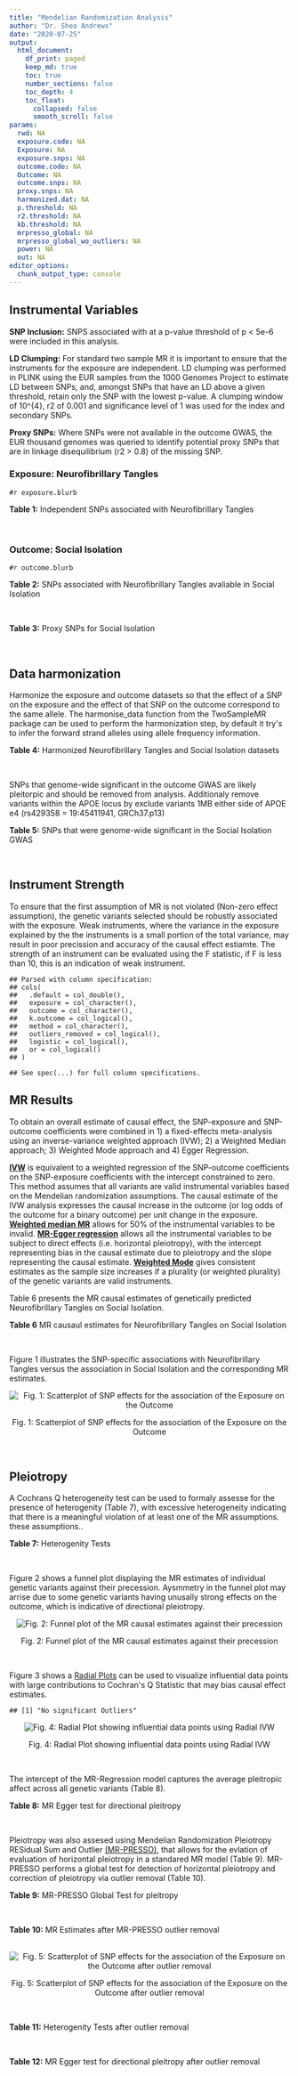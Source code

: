 ```yaml
---
title: "Mendelian Randomization Analysis"
author: "Dr. Shea Andrews"
date: "2020-07-25"
output:
  html_document:
    df_print: paged
    keep_md: true
    toc: true
    number_sections: false
    toc_depth: 4
    toc_float:
      collapsed: false
      smooth_scroll: false
params:
  rwd: NA
  exposure.code: NA
  Exposure: NA
  exposure.snps: NA
  outcome.code: NA
  Outcome: NA
  outcome.snps: NA
  proxy.snps: NA
  harmonized.dat: NA
  p.threshold: NA
  r2.threshold: NA
  kb.threshold: NA
  mrpresso_global: NA
  mrpresso_global_wo_outliers: NA
  power: NA
  out: NA
editor_options:
  chunk_output_type: console
---
```







## Instrumental Variables
**SNP Inclusion:** SNPS associated with at a p-value threshold of p < 5e-6 were included in this analysis.
<br>

**LD Clumping:** For standard two sample MR it is important to ensure that the instruments for the exposure are independent. LD clumping was performed in PLINK using the EUR samples from the 1000 Genomes Project to estimate LD between SNPs, and, amongst SNPs that have an LD above a given threshold, retain only the SNP with the lowest p-value. A clumping window of 10^{4}, r2 of 0.001 and significance level of 1 was used for the index and secondary SNPs.
<br>

**Proxy SNPs:** Where SNPs were not available in the outcome GWAS, the EUR thousand genomes was queried to identify potential proxy SNPs that are in linkage disequilibrium (r2 > 0.8) of the missing SNP.
<br>

### Exposure: Neurofibrillary Tangles
`#r exposure.blurb`
<br>

**Table 1:** Independent SNPs associated with Neurofibrillary Tangles
<div data-pagedtable="false">
  <script data-pagedtable-source type="application/json">
{"columns":[{"label":["SNP"],"name":[1],"type":["chr"],"align":["left"]},{"label":["CHROM"],"name":[2],"type":["dbl"],"align":["right"]},{"label":["POS"],"name":[3],"type":["dbl"],"align":["right"]},{"label":["REF"],"name":[4],"type":["chr"],"align":["left"]},{"label":["ALT"],"name":[5],"type":["chr"],"align":["left"]},{"label":["AF"],"name":[6],"type":["dbl"],"align":["right"]},{"label":["BETA"],"name":[7],"type":["dbl"],"align":["right"]},{"label":["SE"],"name":[8],"type":["dbl"],"align":["right"]},{"label":["Z"],"name":[9],"type":["dbl"],"align":["right"]},{"label":["P"],"name":[10],"type":["dbl"],"align":["right"]},{"label":["N"],"name":[11],"type":["dbl"],"align":["right"]},{"label":["TRAIT"],"name":[12],"type":["chr"],"align":["left"]}],"data":[{"1":"rs11675119","2":"2","3":"3476422","4":"C","5":"A","6":"0.2699","7":"-0.2541","8":"0.0488","9":"-5.206967","10":"1.931e-07","11":"4735","12":"Neurofibrillary_Tangles"},{"1":"rs34487851","2":"2","3":"106642554","4":"A","5":"G","6":"0.2686","7":"-0.2523","8":"0.0550","9":"-4.587270","10":"4.459e-06","11":"4735","12":"Neurofibrillary_Tangles"},{"1":"rs10166461","2":"2","3":"127859413","4":"G","5":"A","6":"0.1733","7":"-0.2636","8":"0.0570","9":"-4.624561","10":"3.816e-06","11":"4735","12":"Neurofibrillary_Tangles"},{"1":"rs116351076","2":"3","3":"118356759","4":"C","5":"T","6":"0.0358","7":"-0.6753","8":"0.1461","9":"-4.622177","10":"3.826e-06","11":"4735","12":"Neurofibrillary_Tangles"},{"1":"rs114498064","2":"5","3":"161442770","4":"C","5":"T","6":"0.0131","7":"-1.5100","8":"0.3137","9":"-4.813516","10":"1.480e-06","11":"4735","12":"Neurofibrillary_Tangles"},{"1":"rs117530689","2":"7","3":"102030935","4":"C","5":"A","6":"0.0178","7":"-4.0337","8":"0.8423","9":"-4.788911","10":"1.678e-06","11":"4735","12":"Neurofibrillary_Tangles"},{"1":"rs12595161","2":"15","3":"52922890","4":"G","5":"A","6":"0.0511","7":"-0.4178","8":"0.0914","9":"-4.571116","10":"4.883e-06","11":"4735","12":"Neurofibrillary_Tangles"},{"1":"rs75680843","2":"17","3":"26640212","4":"C","5":"T","6":"0.0721","7":"-0.3709","8":"0.0809","9":"-4.584672","10":"4.590e-06","11":"4735","12":"Neurofibrillary_Tangles"},{"1":"rs11654699","2":"17","3":"30903310","4":"C","5":"T","6":"0.5243","7":"0.2055","8":"0.0449","9":"4.576837","10":"4.628e-06","11":"4735","12":"Neurofibrillary_Tangles"},{"1":"rs6857","2":"19","3":"45392254","4":"C","5":"T","6":"0.3219","7":"0.7871","8":"0.0565","9":"13.930973","10":"4.830e-44","11":"4735","12":"Neurofibrillary_Tangles"}],"options":{"columns":{"min":{},"max":[10]},"rows":{"min":[10],"max":[10]},"pages":{}}}
  </script>
</div>
<br>

### Outcome: Social Isolation
`#r outcome.blurb`
<br>

**Table 2:** SNPs associated with Neurofibrillary Tangles avaliable in Social Isolation
<div data-pagedtable="false">
  <script data-pagedtable-source type="application/json">
{"columns":[{"label":["SNP"],"name":[1],"type":["chr"],"align":["left"]},{"label":["CHROM"],"name":[2],"type":["dbl"],"align":["right"]},{"label":["POS"],"name":[3],"type":["dbl"],"align":["right"]},{"label":["REF"],"name":[4],"type":["chr"],"align":["left"]},{"label":["ALT"],"name":[5],"type":["chr"],"align":["left"]},{"label":["AF"],"name":[6],"type":["dbl"],"align":["right"]},{"label":["BETA"],"name":[7],"type":["dbl"],"align":["right"]},{"label":["SE"],"name":[8],"type":["dbl"],"align":["right"]},{"label":["Z"],"name":[9],"type":["dbl"],"align":["right"]},{"label":["P"],"name":[10],"type":["dbl"],"align":["right"]},{"label":["N"],"name":[11],"type":["dbl"],"align":["right"]},{"label":["TRAIT"],"name":[12],"type":["chr"],"align":["left"]}],"data":[{"1":"rs11675119","2":"2","3":"3476422","4":"C","5":"A","6":"0.250923","7":"-0.00295264","8":"0.00236247","9":"-1.2498100","10":"0.2113698","11":"452302","12":"Social_Isolation"},{"1":"rs34487851","2":"2","3":"106642554","4":"A","5":"G","6":"0.281903","7":"-0.00305237","8":"0.00227645","9":"-1.3408400","10":"0.1799714","11":"452302","12":"Social_Isolation"},{"1":"rs10166461","2":"2","3":"127859413","4":"G","5":"A","6":"0.189953","7":"0.00020664","8":"0.00261109","9":"0.0791376","10":"0.9369232","11":"452302","12":"Social_Isolation"},{"1":"rs116351076","2":"3","3":"118356759","4":"C","5":"T","6":"0.030790","7":"-0.00860037","8":"0.00592907","9":"-1.4505400","10":"0.1469072","11":"452302","12":"Social_Isolation"},{"1":"rs114498064","2":"5","3":"161442770","4":"C","5":"T","6":"0.013260","7":"-0.00238965","8":"0.00895421","9":"-0.2668750","10":"0.7895658","11":"452302","12":"Social_Isolation"},{"1":"rs117530689","2":"7","3":"102030935","4":"C","5":"A","6":"0.035683","7":"0.00370967","8":"0.00552153","9":"0.6718550","10":"0.5016762","11":"452302","12":"Social_Isolation"},{"1":"rs12595161","2":"15","3":"52922890","4":"G","5":"A","6":"0.039463","7":"-0.00648580","8":"0.00526076","9":"-1.2328600","10":"0.2176265","11":"452302","12":"Social_Isolation"},{"1":"rs75680843","2":"17","3":"26640212","4":"C","5":"T","6":"0.064962","7":"0.00208142","8":"0.00415581","9":"0.5008460","10":"0.6164795","11":"452302","12":"Social_Isolation"},{"1":"rs11654699","2":"17","3":"30903310","4":"C","5":"T","6":"0.503846","7":"-0.00017067","8":"0.00204853","9":"-0.0833146","10":"0.9336014","11":"452302","12":"Social_Isolation"},{"1":"rs6857","2":"19","3":"45392254","4":"C","5":"T","6":"0.171211","7":"0.00172330","8":"0.00271902","9":"0.6337950","10":"0.5262146","11":"452302","12":"Social_Isolation"}],"options":{"columns":{"min":{},"max":[10]},"rows":{"min":[10],"max":[10]},"pages":{}}}
  </script>
</div>
<br>

**Table 3:** Proxy SNPs for Social Isolation
<div data-pagedtable="false">
  <script data-pagedtable-source type="application/json">
{"columns":[{"label":["proxy.outcome"],"name":[1],"type":["lgl"],"align":["right"]},{"label":["target_snp"],"name":[2],"type":["lgl"],"align":["right"]},{"label":["proxy_snp"],"name":[3],"type":["lgl"],"align":["right"]},{"label":["ld.r2"],"name":[4],"type":["lgl"],"align":["right"]},{"label":["Dprime"],"name":[5],"type":["lgl"],"align":["right"]},{"label":["ref.proxy"],"name":[6],"type":["lgl"],"align":["right"]},{"label":["alt.proxy"],"name":[7],"type":["lgl"],"align":["right"]},{"label":["CHROM"],"name":[8],"type":["lgl"],"align":["right"]},{"label":["POS"],"name":[9],"type":["lgl"],"align":["right"]},{"label":["ALT.proxy"],"name":[10],"type":["lgl"],"align":["right"]},{"label":["REF.proxy"],"name":[11],"type":["lgl"],"align":["right"]},{"label":["AF"],"name":[12],"type":["lgl"],"align":["right"]},{"label":["BETA"],"name":[13],"type":["lgl"],"align":["right"]},{"label":["SE"],"name":[14],"type":["lgl"],"align":["right"]},{"label":["P"],"name":[15],"type":["lgl"],"align":["right"]},{"label":["N"],"name":[16],"type":["lgl"],"align":["right"]},{"label":["ref"],"name":[17],"type":["lgl"],"align":["right"]},{"label":["alt"],"name":[18],"type":["lgl"],"align":["right"]},{"label":["ALT"],"name":[19],"type":["lgl"],"align":["right"]},{"label":["REF"],"name":[20],"type":["lgl"],"align":["right"]},{"label":["PHASE"],"name":[21],"type":["lgl"],"align":["right"]}],"data":[{"1":"NA","2":"NA","3":"NA","4":"NA","5":"NA","6":"NA","7":"NA","8":"NA","9":"NA","10":"NA","11":"NA","12":"NA","13":"NA","14":"NA","15":"NA","16":"NA","17":"NA","18":"NA","19":"NA","20":"NA","21":"NA"}],"options":{"columns":{"min":{},"max":[10]},"rows":{"min":[10],"max":[10]},"pages":{}}}
  </script>
</div>
<br>

## Data harmonization
Harmonize the exposure and outcome datasets so that the effect of a SNP on the exposure and the effect of that SNP on the outcome correspond to the same allele. The harmonise_data function from the TwoSampleMR package can be used to perform the harmonization step, by default it try's to infer the forward strand alleles using allele frequency information.
<br>

**Table 4:** Harmonized Neurofibrillary Tangles and Social Isolation datasets
<div data-pagedtable="false">
  <script data-pagedtable-source type="application/json">
{"columns":[{"label":["SNP"],"name":[1],"type":["chr"],"align":["left"]},{"label":["effect_allele.exposure"],"name":[2],"type":["chr"],"align":["left"]},{"label":["other_allele.exposure"],"name":[3],"type":["chr"],"align":["left"]},{"label":["effect_allele.outcome"],"name":[4],"type":["chr"],"align":["left"]},{"label":["other_allele.outcome"],"name":[5],"type":["chr"],"align":["left"]},{"label":["beta.exposure"],"name":[6],"type":["dbl"],"align":["right"]},{"label":["beta.outcome"],"name":[7],"type":["dbl"],"align":["right"]},{"label":["eaf.exposure"],"name":[8],"type":["dbl"],"align":["right"]},{"label":["eaf.outcome"],"name":[9],"type":["dbl"],"align":["right"]},{"label":["remove"],"name":[10],"type":["lgl"],"align":["right"]},{"label":["palindromic"],"name":[11],"type":["lgl"],"align":["right"]},{"label":["ambiguous"],"name":[12],"type":["lgl"],"align":["right"]},{"label":["id.outcome"],"name":[13],"type":["chr"],"align":["left"]},{"label":["chr.outcome"],"name":[14],"type":["dbl"],"align":["right"]},{"label":["pos.outcome"],"name":[15],"type":["dbl"],"align":["right"]},{"label":["se.outcome"],"name":[16],"type":["dbl"],"align":["right"]},{"label":["z.outcome"],"name":[17],"type":["dbl"],"align":["right"]},{"label":["pval.outcome"],"name":[18],"type":["dbl"],"align":["right"]},{"label":["samplesize.outcome"],"name":[19],"type":["dbl"],"align":["right"]},{"label":["outcome"],"name":[20],"type":["chr"],"align":["left"]},{"label":["mr_keep.outcome"],"name":[21],"type":["lgl"],"align":["right"]},{"label":["pval_origin.outcome"],"name":[22],"type":["chr"],"align":["left"]},{"label":["chr.exposure"],"name":[23],"type":["dbl"],"align":["right"]},{"label":["pos.exposure"],"name":[24],"type":["dbl"],"align":["right"]},{"label":["se.exposure"],"name":[25],"type":["dbl"],"align":["right"]},{"label":["z.exposure"],"name":[26],"type":["dbl"],"align":["right"]},{"label":["pval.exposure"],"name":[27],"type":["dbl"],"align":["right"]},{"label":["samplesize.exposure"],"name":[28],"type":["dbl"],"align":["right"]},{"label":["exposure"],"name":[29],"type":["chr"],"align":["left"]},{"label":["mr_keep.exposure"],"name":[30],"type":["lgl"],"align":["right"]},{"label":["pval_origin.exposure"],"name":[31],"type":["chr"],"align":["left"]},{"label":["id.exposure"],"name":[32],"type":["chr"],"align":["left"]},{"label":["action"],"name":[33],"type":["dbl"],"align":["right"]},{"label":["mr_keep"],"name":[34],"type":["lgl"],"align":["right"]},{"label":["pt"],"name":[35],"type":["dbl"],"align":["right"]},{"label":["pleitropy_keep"],"name":[36],"type":["lgl"],"align":["right"]},{"label":["mrpresso_RSSobs"],"name":[37],"type":["lgl"],"align":["right"]},{"label":["mrpresso_pval"],"name":[38],"type":["lgl"],"align":["right"]},{"label":["mrpresso_keep"],"name":[39],"type":["lgl"],"align":["right"]}],"data":[{"1":"rs10166461","2":"A","3":"G","4":"A","5":"G","6":"-0.2636","7":"0.00020664","8":"0.1733","9":"0.189953","10":"FALSE","11":"FALSE","12":"FALSE","13":"qqv6Nr","14":"2","15":"127859413","16":"0.00261109","17":"0.0791376","18":"0.9369232","19":"452302","20":"Day2018sociso","21":"TRUE","22":"reported","23":"2","24":"127859413","25":"0.0570","26":"-4.624561","27":"3.816e-06","28":"4735","29":"Beecham2014braak4","30":"TRUE","31":"reported","32":"f0YvWb","33":"2","34":"TRUE","35":"5e-06","36":"TRUE","37":"NA","38":"NA","39":"TRUE"},{"1":"rs114498064","2":"T","3":"C","4":"T","5":"C","6":"-1.5100","7":"-0.00238965","8":"0.0131","9":"0.013260","10":"FALSE","11":"FALSE","12":"FALSE","13":"qqv6Nr","14":"5","15":"161442770","16":"0.00895421","17":"-0.2668750","18":"0.7895658","19":"452302","20":"Day2018sociso","21":"TRUE","22":"reported","23":"5","24":"161442770","25":"0.3137","26":"-4.813516","27":"1.480e-06","28":"4735","29":"Beecham2014braak4","30":"TRUE","31":"reported","32":"f0YvWb","33":"2","34":"TRUE","35":"5e-06","36":"TRUE","37":"NA","38":"NA","39":"TRUE"},{"1":"rs116351076","2":"T","3":"C","4":"T","5":"C","6":"-0.6753","7":"-0.00860037","8":"0.0358","9":"0.030790","10":"FALSE","11":"FALSE","12":"FALSE","13":"qqv6Nr","14":"3","15":"118356759","16":"0.00592907","17":"-1.4505400","18":"0.1469072","19":"452302","20":"Day2018sociso","21":"TRUE","22":"reported","23":"3","24":"118356759","25":"0.1461","26":"-4.622177","27":"3.826e-06","28":"4735","29":"Beecham2014braak4","30":"TRUE","31":"reported","32":"f0YvWb","33":"2","34":"TRUE","35":"5e-06","36":"TRUE","37":"NA","38":"NA","39":"TRUE"},{"1":"rs11654699","2":"T","3":"C","4":"T","5":"C","6":"0.2055","7":"-0.00017067","8":"0.5243","9":"0.503846","10":"FALSE","11":"FALSE","12":"FALSE","13":"qqv6Nr","14":"17","15":"30903310","16":"0.00204853","17":"-0.0833146","18":"0.9336014","19":"452302","20":"Day2018sociso","21":"TRUE","22":"reported","23":"17","24":"30903310","25":"0.0449","26":"4.576837","27":"4.628e-06","28":"4735","29":"Beecham2014braak4","30":"TRUE","31":"reported","32":"f0YvWb","33":"2","34":"TRUE","35":"5e-06","36":"TRUE","37":"NA","38":"NA","39":"TRUE"},{"1":"rs11675119","2":"A","3":"C","4":"A","5":"C","6":"-0.2541","7":"-0.00295264","8":"0.2699","9":"0.250923","10":"FALSE","11":"FALSE","12":"FALSE","13":"qqv6Nr","14":"2","15":"3476422","16":"0.00236247","17":"-1.2498100","18":"0.2113698","19":"452302","20":"Day2018sociso","21":"TRUE","22":"reported","23":"2","24":"3476422","25":"0.0488","26":"-5.206967","27":"1.931e-07","28":"4735","29":"Beecham2014braak4","30":"TRUE","31":"reported","32":"f0YvWb","33":"2","34":"TRUE","35":"5e-06","36":"TRUE","37":"NA","38":"NA","39":"TRUE"},{"1":"rs117530689","2":"A","3":"C","4":"A","5":"C","6":"-4.0337","7":"0.00370967","8":"0.0178","9":"0.035683","10":"FALSE","11":"FALSE","12":"FALSE","13":"qqv6Nr","14":"7","15":"102030935","16":"0.00552153","17":"0.6718550","18":"0.5016762","19":"452302","20":"Day2018sociso","21":"TRUE","22":"reported","23":"7","24":"102030935","25":"0.8423","26":"-4.788911","27":"1.678e-06","28":"4735","29":"Beecham2014braak4","30":"TRUE","31":"reported","32":"f0YvWb","33":"2","34":"TRUE","35":"5e-06","36":"TRUE","37":"NA","38":"NA","39":"TRUE"},{"1":"rs12595161","2":"A","3":"G","4":"A","5":"G","6":"-0.4178","7":"-0.00648580","8":"0.0511","9":"0.039463","10":"FALSE","11":"FALSE","12":"FALSE","13":"qqv6Nr","14":"15","15":"52922890","16":"0.00526076","17":"-1.2328600","18":"0.2176265","19":"452302","20":"Day2018sociso","21":"TRUE","22":"reported","23":"15","24":"52922890","25":"0.0914","26":"-4.571116","27":"4.883e-06","28":"4735","29":"Beecham2014braak4","30":"TRUE","31":"reported","32":"f0YvWb","33":"2","34":"TRUE","35":"5e-06","36":"TRUE","37":"NA","38":"NA","39":"TRUE"},{"1":"rs34487851","2":"G","3":"A","4":"G","5":"A","6":"-0.2523","7":"-0.00305237","8":"0.2686","9":"0.281903","10":"FALSE","11":"FALSE","12":"FALSE","13":"qqv6Nr","14":"2","15":"106642554","16":"0.00227645","17":"-1.3408400","18":"0.1799714","19":"452302","20":"Day2018sociso","21":"TRUE","22":"reported","23":"2","24":"106642554","25":"0.0550","26":"-4.587270","27":"4.459e-06","28":"4735","29":"Beecham2014braak4","30":"TRUE","31":"reported","32":"f0YvWb","33":"2","34":"TRUE","35":"5e-06","36":"TRUE","37":"NA","38":"NA","39":"TRUE"},{"1":"rs6857","2":"T","3":"C","4":"T","5":"C","6":"0.7871","7":"0.00172330","8":"0.3219","9":"0.171211","10":"FALSE","11":"FALSE","12":"FALSE","13":"qqv6Nr","14":"19","15":"45392254","16":"0.00271902","17":"0.6337950","18":"0.5262146","19":"452302","20":"Day2018sociso","21":"TRUE","22":"reported","23":"19","24":"45392254","25":"0.0565","26":"13.930973","27":"4.830e-44","28":"4735","29":"Beecham2014braak4","30":"TRUE","31":"reported","32":"f0YvWb","33":"2","34":"TRUE","35":"5e-06","36":"FALSE","37":"NA","38":"NA","39":"TRUE"},{"1":"rs75680843","2":"T","3":"C","4":"T","5":"C","6":"-0.3709","7":"0.00208142","8":"0.0721","9":"0.064962","10":"FALSE","11":"FALSE","12":"FALSE","13":"qqv6Nr","14":"17","15":"26640212","16":"0.00415581","17":"0.5008460","18":"0.6164795","19":"452302","20":"Day2018sociso","21":"TRUE","22":"reported","23":"17","24":"26640212","25":"0.0809","26":"-4.584672","27":"4.590e-06","28":"4735","29":"Beecham2014braak4","30":"TRUE","31":"reported","32":"f0YvWb","33":"2","34":"TRUE","35":"5e-06","36":"TRUE","37":"NA","38":"NA","39":"TRUE"}],"options":{"columns":{"min":{},"max":[10]},"rows":{"min":[10],"max":[10]},"pages":{}}}
  </script>
</div>
<br>

SNPs that genome-wide significant in the outcome GWAS are likely pleitorpic and should be removed from analysis. Additionaly remove variants within the APOE locus by exclude variants 1MB either side of APOE e4 (rs429358 = 19:45411941, GRCh37.p13)
<br>


**Table 5:** SNPs that were genome-wide significant in the Social Isolation GWAS
<div data-pagedtable="false">
  <script data-pagedtable-source type="application/json">
{"columns":[{"label":["SNP"],"name":[1],"type":["chr"],"align":["left"]},{"label":["chr.outcome"],"name":[2],"type":["dbl"],"align":["right"]},{"label":["pos.outcome"],"name":[3],"type":["dbl"],"align":["right"]},{"label":["pval.exposure"],"name":[4],"type":["dbl"],"align":["right"]},{"label":["pval.outcome"],"name":[5],"type":["dbl"],"align":["right"]}],"data":[{"1":"rs6857","2":"19","3":"45392254","4":"4.83e-44","5":"0.5262146"}],"options":{"columns":{"min":{},"max":[10]},"rows":{"min":[10],"max":[10]},"pages":{}}}
  </script>
</div>
<br>


## Instrument Strength
To ensure that the first assumption of MR is not violated (Non-zero effect assumption), the genetic variants selected should be robustly associated with the exposure. Weak instruments, where the variance in the exposure explained by the the instruments is a small portion of the total variance, may result in poor precission and accuracy of the causal effect estiamte. The strength of an instrument can be evaluated using the F statistic, if F is less than 10, this is an indication of weak instrument.


```
## Parsed with column specification:
## cols(
##   .default = col_double(),
##   exposure = col_character(),
##   outcome = col_character(),
##   k.outcome = col_logical(),
##   method = col_character(),
##   outliers_removed = col_logical(),
##   logistic = col_logical(),
##   or = col_logical()
## )
```

```
## See spec(...) for full column specifications.
```

<div data-pagedtable="false">
  <script data-pagedtable-source type="application/json">
{"columns":[{"label":["outliers_removed"],"name":[1],"type":["lgl"],"align":["right"]},{"label":["pve.exposure"],"name":[2],"type":["dbl"],"align":["right"]},{"label":["F"],"name":[3],"type":["dbl"],"align":["right"]},{"label":["Alpha"],"name":[4],"type":["dbl"],"align":["right"]},{"label":["NCP"],"name":[5],"type":["dbl"],"align":["right"]},{"label":["Power"],"name":[6],"type":["dbl"],"align":["right"]}],"data":[{"1":"FALSE","2":"0.04306798","3":"23.62831","4":"0.05","5":"1.393139","6":"0.2186422"}],"options":{"columns":{"min":{},"max":[10]},"rows":{"min":[10],"max":[10]},"pages":{}}}
  </script>
</div>

##  MR Results
To obtain an overall estimate of causal effect, the SNP-exposure and SNP-outcome coefficients were combined in 1) a fixed-effects meta-analysis using an inverse-variance weighted approach (IVW); 2) a Weighted Median approach; 3) Weighted Mode approach and 4) Egger Regression.


[**IVW**](https://doi.org/10.1002/gepi.21758) is equivalent to a weighted regression of the SNP-outcome coefficients on the SNP-exposure coefficients with the intercept constrained to zero. This method assumes that all variants are valid instrumental variables based on the Mendelian randomization assumptions. The causal estimate of the IVW analysis expresses the causal increase in the outcome (or log odds of the outcome for a binary outcome) per unit change in the exposure. [**Weighted median MR**](https://doi.org/10.1002/gepi.21965) allows for 50% of the instrumental variables to be invalid. [**MR-Egger regression**](https://doi.org/10.1093/ije/dyw220) allows all the instrumental variables to be subject to direct effects (i.e. horizontal pleiotropy), with the intercept representing bias in the causal estimate due to pleiotropy and the slope representing the causal estimate. [**Weighted Mode**](https://doi.org/10.1093/ije/dyx102) gives consistent estimates as the sample size increases if a plurality (or weighted plurality) of the genetic variants are valid instruments.
<br>



Table 6 presents the MR causal estimates of genetically predicted Neurofibrillary Tangles on Social Isolation.
<br>

**Table 6** MR causaul estimates for Neurofibrillary Tangles on Social Isolation
<div data-pagedtable="false">
  <script data-pagedtable-source type="application/json">
{"columns":[{"label":["id.exposure"],"name":[1],"type":["chr"],"align":["left"]},{"label":["id.outcome"],"name":[2],"type":["chr"],"align":["left"]},{"label":["outcome"],"name":[3],"type":["fctr"],"align":["left"]},{"label":["exposure"],"name":[4],"type":["fctr"],"align":["left"]},{"label":["method"],"name":[5],"type":["fctr"],"align":["left"]},{"label":["nsnp"],"name":[6],"type":["int"],"align":["right"]},{"label":["b"],"name":[7],"type":["dbl"],"align":["right"]},{"label":["se"],"name":[8],"type":["dbl"],"align":["right"]},{"label":["pval"],"name":[9],"type":["dbl"],"align":["right"]}],"data":[{"1":"f0YvWb","2":"qqv6Nr","3":"Day2018sociso","4":"Beecham2014braak4","5":"Inverse variance weighted (fixed effects)","6":"9","7":"0.0000620323","8":"0.001256417","9":"0.9606226"},{"1":"f0YvWb","2":"qqv6Nr","3":"Day2018sociso","4":"Beecham2014braak4","5":"Weighted median","6":"9","7":"-0.0009061861","8":"0.001650978","9":"0.5830890"},{"1":"f0YvWb","2":"qqv6Nr","3":"Day2018sociso","4":"Beecham2014braak4","5":"Weighted mode","6":"9","7":"-0.0007758032","8":"0.001308639","9":"0.5696679"},{"1":"f0YvWb","2":"qqv6Nr","3":"Day2018sociso","4":"Beecham2014braak4","5":"MR Egger","6":"9","7":"-0.0010911547","8":"0.001458559","9":"0.4787720"}],"options":{"columns":{"min":{},"max":[10]},"rows":{"min":[10],"max":[10]},"pages":{}}}
  </script>
</div>
<br>

Figure 1 illustrates the SNP-specific associations with Neurofibrillary Tangles versus the association in Social Isolation and the corresponding MR estimates.
<br>

<div class="figure" style="text-align: center">
<img src="/sc/arion/projects/LOAD/shea/Projects/MR_ADPhenome/results/MR_ADbidir/Beecham2014braak4/Day2018sociso/Beecham2014braak4_5e-6_Day2018sociso_MR_Analaysis_files/figure-html/scatter_plot-1.png" alt="Fig. 1: Scatterplot of SNP effects for the association of the Exposure on the Outcome"  />
<p class="caption">Fig. 1: Scatterplot of SNP effects for the association of the Exposure on the Outcome</p>
</div>
<br>


## Pleiotropy
A Cochrans Q heterogeneity test can be used to formaly assesse for the presence of heterogenity (Table 7), with excessive heterogeneity indicating that there is a meaningful violation of at least one of the MR assumptions.
these assumptions..
<br>

**Table 7:** Heterogenity Tests
<div data-pagedtable="false">
  <script data-pagedtable-source type="application/json">
{"columns":[{"label":["id.exposure"],"name":[1],"type":["chr"],"align":["left"]},{"label":["id.outcome"],"name":[2],"type":["chr"],"align":["left"]},{"label":["outcome"],"name":[3],"type":["fctr"],"align":["left"]},{"label":["exposure"],"name":[4],"type":["fctr"],"align":["left"]},{"label":["method"],"name":[5],"type":["fctr"],"align":["left"]},{"label":["Q"],"name":[6],"type":["dbl"],"align":["right"]},{"label":["Q_df"],"name":[7],"type":["dbl"],"align":["right"]},{"label":["Q_pval"],"name":[8],"type":["dbl"],"align":["right"]}],"data":[{"1":"f0YvWb","2":"qqv6Nr","3":"Day2018sociso","4":"Beecham2014braak4","5":"MR Egger","6":"5.345010","7":"7","8":"0.6179383"},{"1":"f0YvWb","2":"qqv6Nr","3":"Day2018sociso","4":"Beecham2014braak4","5":"Inverse variance weighted","6":"7.768148","7":"8","8":"0.4564397"}],"options":{"columns":{"min":{},"max":[10]},"rows":{"min":[10],"max":[10]},"pages":{}}}
  </script>
</div>
<br>

Figure 2 shows a funnel plot displaying the MR estimates of individual genetic variants against their precession. Aysmmetry in the funnel plot may arrise due to some genetic variants having unusally strong effects on the outcome, which is indicative of directional pleiotropy.
<br>

<div class="figure" style="text-align: center">
<img src="/sc/arion/projects/LOAD/shea/Projects/MR_ADPhenome/results/MR_ADbidir/Beecham2014braak4/Day2018sociso/Beecham2014braak4_5e-6_Day2018sociso_MR_Analaysis_files/figure-html/funnel_plot-1.png" alt="Fig. 2: Funnel plot of the MR causal estimates against their precession"  />
<p class="caption">Fig. 2: Funnel plot of the MR causal estimates against their precession</p>
</div>
<br>

Figure 3 shows a [Radial Plots](https://github.com/WSpiller/RadialMR) can be used to visualize influential data points with large contributions to Cochran's Q Statistic that may bias causal effect estimates.




```
## [1] "No significant Outliers"
```

<div class="figure" style="text-align: center">
<img src="/sc/arion/projects/LOAD/shea/Projects/MR_ADPhenome/results/MR_ADbidir/Beecham2014braak4/Day2018sociso/Beecham2014braak4_5e-6_Day2018sociso_MR_Analaysis_files/figure-html/Radial_Plot-1.png" alt="Fig. 4: Radial Plot showing influential data points using Radial IVW"  />
<p class="caption">Fig. 4: Radial Plot showing influential data points using Radial IVW</p>
</div>
<br>

The intercept of the MR-Regression model captures the average pleitropic affect across all genetic variants (Table 8).
<br>

**Table 8:** MR Egger test for directional pleitropy
<div data-pagedtable="false">
  <script data-pagedtable-source type="application/json">
{"columns":[{"label":["id.exposure"],"name":[1],"type":["chr"],"align":["left"]},{"label":["id.outcome"],"name":[2],"type":["chr"],"align":["left"]},{"label":["outcome"],"name":[3],"type":["fctr"],"align":["left"]},{"label":["exposure"],"name":[4],"type":["fctr"],"align":["left"]},{"label":["egger_intercept"],"name":[5],"type":["dbl"],"align":["right"]},{"label":["se"],"name":[6],"type":["dbl"],"align":["right"]},{"label":["pval"],"name":[7],"type":["dbl"],"align":["right"]}],"data":[{"1":"f0YvWb","2":"qqv6Nr","3":"Day2018sociso","4":"Beecham2014braak4","5":"0.00187906","6":"0.001207123","7":"0.1635107"}],"options":{"columns":{"min":{},"max":[10]},"rows":{"min":[10],"max":[10]},"pages":{}}}
  </script>
</div>
<br>

Pleiotropy was also assesed using Mendelian Randomization Pleiotropy RESidual Sum and Outlier [(MR-PRESSO)](https://doi.org/10.1038/s41588-018-0099-7), that allows for the evlation of evaluation of horizontal pleiotropy in a standared MR model (Table 9). MR-PRESSO performs a global test for detection of horizontal pleiotropy and correction of pleiotropy via outlier removal (Table 10).
<br>

**Table 9:** MR-PRESSO Global Test for pleitropy
<div data-pagedtable="false">
  <script data-pagedtable-source type="application/json">
{"columns":[{"label":["id.exposure"],"name":[1],"type":["chr"],"align":["left"]},{"label":["id.outcome"],"name":[2],"type":["chr"],"align":["left"]},{"label":["outcome"],"name":[3],"type":["chr"],"align":["left"]},{"label":["exposure"],"name":[4],"type":["chr"],"align":["left"]},{"label":["pt"],"name":[5],"type":["dbl"],"align":["right"]},{"label":["outliers_removed"],"name":[6],"type":["lgl"],"align":["right"]},{"label":["n_outliers"],"name":[7],"type":["dbl"],"align":["right"]},{"label":["RSSobs"],"name":[8],"type":["dbl"],"align":["right"]},{"label":["pval"],"name":[9],"type":["dbl"],"align":["right"]}],"data":[{"1":"f0YvWb","2":"qqv6Nr","3":"Day2018sociso","4":"Beecham2014braak4","5":"5e-06","6":"FALSE","7":"0","8":"28.24194","9":"0.098"}],"options":{"columns":{"min":{},"max":[10]},"rows":{"min":[10],"max":[10]},"pages":{}}}
  </script>
</div>
<br>


**Table 10:** MR Estimates after MR-PRESSO outlier removal
<div data-pagedtable="false">
  <script data-pagedtable-source type="application/json">
{"columns":[{"label":["id.exposure"],"name":[1],"type":["fctr"],"align":["left"]},{"label":["id.outcome"],"name":[2],"type":["fctr"],"align":["left"]},{"label":["outcome"],"name":[3],"type":["fctr"],"align":["left"]},{"label":["exposure"],"name":[4],"type":["fctr"],"align":["left"]},{"label":["method"],"name":[5],"type":["fctr"],"align":["left"]},{"label":["nsnp"],"name":[6],"type":["lgl"],"align":["right"]},{"label":["b"],"name":[7],"type":["lgl"],"align":["right"]},{"label":["se"],"name":[8],"type":["lgl"],"align":["right"]},{"label":["pval"],"name":[9],"type":["lgl"],"align":["right"]}],"data":[{"1":"f0YvWb","2":"qqv6Nr","3":"Day2018sociso","4":"Beecham2014braak4","5":"mrpresso","6":"NA","7":"NA","8":"NA","9":"NA"}],"options":{"columns":{"min":{},"max":[10]},"rows":{"min":[10],"max":[10]},"pages":{}}}
  </script>
</div>
<br>

<div class="figure" style="text-align: center">
<img src="/sc/arion/projects/LOAD/shea/Projects/MR_ADPhenome/results/MR_ADbidir/Beecham2014braak4/Day2018sociso/Beecham2014braak4_5e-6_Day2018sociso_MR_Analaysis_files/figure-html/scatter_plot_outlier-1.png" alt="Fig. 5: Scatterplot of SNP effects for the association of the Exposure on the Outcome after outlier removal"  />
<p class="caption">Fig. 5: Scatterplot of SNP effects for the association of the Exposure on the Outcome after outlier removal</p>
</div>
<br>

**Table 11:** Heterogenity Tests after outlier removal
<div data-pagedtable="false">
  <script data-pagedtable-source type="application/json">
{"columns":[{"label":["id.exposure"],"name":[1],"type":["fctr"],"align":["left"]},{"label":["id.outcome"],"name":[2],"type":["fctr"],"align":["left"]},{"label":["outcome"],"name":[3],"type":["fctr"],"align":["left"]},{"label":["exposure"],"name":[4],"type":["fctr"],"align":["left"]},{"label":["method"],"name":[5],"type":["fctr"],"align":["left"]},{"label":["Q"],"name":[6],"type":["lgl"],"align":["right"]},{"label":["Q_df"],"name":[7],"type":["lgl"],"align":["right"]},{"label":["Q_pval"],"name":[8],"type":["lgl"],"align":["right"]}],"data":[{"1":"f0YvWb","2":"qqv6Nr","3":"Day2018sociso","4":"Beecham2014braak4","5":"mrpresso","6":"NA","7":"NA","8":"NA"}],"options":{"columns":{"min":{},"max":[10]},"rows":{"min":[10],"max":[10]},"pages":{}}}
  </script>
</div>
<br>

**Table 12:** MR Egger test for directional pleitropy after outlier removal
<div data-pagedtable="false">
  <script data-pagedtable-source type="application/json">
{"columns":[{"label":["id.exposure"],"name":[1],"type":["fctr"],"align":["left"]},{"label":["id.outcome"],"name":[2],"type":["fctr"],"align":["left"]},{"label":["outcome"],"name":[3],"type":["fctr"],"align":["left"]},{"label":["exposure"],"name":[4],"type":["fctr"],"align":["left"]},{"label":["method"],"name":[5],"type":["fctr"],"align":["left"]},{"label":["egger_intercept"],"name":[6],"type":["lgl"],"align":["right"]},{"label":["se"],"name":[7],"type":["lgl"],"align":["right"]},{"label":["pval"],"name":[8],"type":["lgl"],"align":["right"]}],"data":[{"1":"f0YvWb","2":"qqv6Nr","3":"Day2018sociso","4":"Beecham2014braak4","5":"mrpresso","6":"NA","7":"NA","8":"NA"}],"options":{"columns":{"min":{},"max":[10]},"rows":{"min":[10],"max":[10]},"pages":{}}}
  </script>
</div>
<br>
